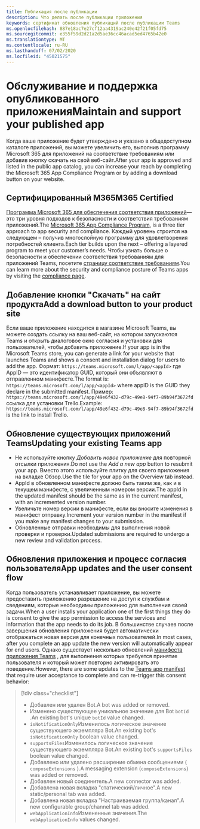```yaml
---
title: Публикация после публикации
description: Что делать после публикации приложения
keywords: сертификат обновления публикаций после публикации Teams
ms.openlocfilehash: 887e18ac7e27cf12aa4319ac240e42f21f05fd75
ms.sourcegitcommit: e355f59d2d21a2d5ae36cc46acad5ed4765b42e0
ms.translationtype: MT
ms.contentlocale: ru-RU
ms.lasthandoff: 07/02/2020
ms.locfileid: "45021575"
---
```

# <a name="maintain-and-support-your-published-app"></a><span data-ttu-id="ca974-104">Обслуживание и поддержка опубликованного приложения</span><span class="sxs-lookup"><span data-stu-id="ca974-104">Maintain and support your published app</span></span> 

<span data-ttu-id="ca974-105">Когда ваше приложение будет утверждено и указано в общедоступном каталоге приложений, вы можете увеличить его, выполнив программу Microsoft 365 для приложений на соответствие требованиям или добавив кнопку скачать на свой веб-сайт.</span><span class="sxs-lookup"><span data-stu-id="ca974-105">After your app is approved and listed in the public app catalog, you can increase your reach by completing the Microsoft 365 App Compliance Program or by adding a download button on your website.</span></span>

## <a name="m365-certified"></a><span data-ttu-id="ca974-106">Сертифицированный M365</span><span class="sxs-lookup"><span data-stu-id="ca974-106">M365 Certified</span></span>

<span data-ttu-id="ca974-107">[Программа Microsoft 365 для обеспечения соответствия приложений](./application-certification.md)— это три уровня подходов к безопасности и соответствия требованиям приложений.</span><span class="sxs-lookup"><span data-stu-id="ca974-107">The [Microsoft 365 App Compliance Program](./application-certification.md), is a three tier approach to app security and compliance.</span></span> <span data-ttu-id="ca974-108">Каждый уровень строится на следующем – получив многослойную программу для удовлетворения потребностей клиента.</span><span class="sxs-lookup"><span data-stu-id="ca974-108">Each tier builds upon the next – offering a layered program to meet your customer’s needs.</span></span> <span data-ttu-id="ca974-109">Чтобы узнать больше о безопасности и обеспечении соответствия требованиям для приложений Teams, посетите [страницу соответствие требованиям](https://docs.microsoft.com/microsoft-365-app-certification/teams/teams-apps).</span><span class="sxs-lookup"><span data-stu-id="ca974-109">You can learn more about the security and compliance posture of Teams apps by visiting the [compliance page](https://docs.microsoft.com/microsoft-365-app-certification/teams/teams-apps).</span></span>

## <a name="add-a-download-button-to-your-product-site"></a><span data-ttu-id="ca974-110">Добавление кнопки "Скачать" на сайт продукта</span><span class="sxs-lookup"><span data-stu-id="ca974-110">Add a download button to your product site</span></span>

<span data-ttu-id="ca974-111">Если ваше приложение находится в магазине Microsoft Teams, вы можете создать ссылку на ваш веб-сайт, на котором запускаются Teams и открыть диалоговое окно согласия и установки для пользователей, чтобы добавить приложение.</span><span class="sxs-lookup"><span data-stu-id="ca974-111">If your app is in the Microsoft Teams store, you can generate a link for your website that launches Teams and shows a consent and installation dialog for users to add the app.</span></span>
<span data-ttu-id="ca974-112">Формат: `https://teams.microsoft.com/l/app/<appId>` где AppID — это идентификатор GUID, который они объявляют в отправленном манифесте.</span><span class="sxs-lookup"><span data-stu-id="ca974-112">The format is:  `https://teams.microsoft.com/l/app/<appId>` where appID is the GUID they declare in the submitted manifest.</span></span>
<span data-ttu-id="ca974-113">Пример: `https://teams.microsoft.com/l/app/49e6f432-d79c-49e8-94f7-89b94f3672fd` ссылка для установки Trello.</span><span class="sxs-lookup"><span data-stu-id="ca974-113">Example: `https://teams.microsoft.com/l/app/49e6f432-d79c-49e8-94f7-89b94f3672fd` is the link to install Trello.</span></span>

## <a name="updating-your-existing-teams-app"></a><span data-ttu-id="ca974-114">Обновление существующих приложений Teams</span><span class="sxs-lookup"><span data-stu-id="ca974-114">Updating your existing Teams app</span></span>

* <span data-ttu-id="ca974-115">Не используйте кнопку *Добавить новое приложение* для повторной отсылки приложения.</span><span class="sxs-lookup"><span data-stu-id="ca974-115">Do not use the *Add a new app* button to resubmit your app.</span></span> <span data-ttu-id="ca974-116">Вместо этого используйте плитку для своего приложения на вкладке Обзор.</span><span class="sxs-lookup"><span data-stu-id="ca974-116">Use the tile for your app on the Overview tab instead.</span></span>
* <span data-ttu-id="ca974-117">AppId в обновленном манифесте должно быть таким же, как и в текущем манифесте, с увеличенным номером версии.</span><span class="sxs-lookup"><span data-stu-id="ca974-117">The appId in the updated manifest should be the same as in the current manifest, with an incremented version number.</span></span>
* <span data-ttu-id="ca974-118">Увеличьте номер версии в манифесте, если вы вносите изменения в манифест отправку.</span><span class="sxs-lookup"><span data-stu-id="ca974-118">Increment your version number in the manifest if you make any manifest changes to your submission.</span></span>
* <span data-ttu-id="ca974-119">Обновленные отправки необходимы для выполнения новой проверки и проверки.</span><span class="sxs-lookup"><span data-stu-id="ca974-119">Updated submissions are required to undergo a new review and validation process.</span></span>

## <a name="app-updates-and-the-user-consent-flow"></a><span data-ttu-id="ca974-120">Обновления приложения и процесс согласия пользователя</span><span class="sxs-lookup"><span data-stu-id="ca974-120">App updates and the user consent flow</span></span>

<span data-ttu-id="ca974-121">Когда пользователь устанавливает приложение, вы можете предоставить приложению разрешение на доступ к службам и сведениям, которые необходимы приложению для выполнения своей задачи.</span><span class="sxs-lookup"><span data-stu-id="ca974-121">When a user installs your application one of the first things they do is consent to give the app permission to access the services and information that the app needs to do its job.</span></span> <span data-ttu-id="ca974-122">В большинстве случаев после завершения обновления приложения будет автоматически отображаться новая версия для конечных пользователей.</span><span class="sxs-lookup"><span data-stu-id="ca974-122">In most cases, after you complete an app update the new version will automatically appear for end users.</span></span> <span data-ttu-id="ca974-123">Однако существует несколько обновлений [манифеста приложения Teams](../../../../resources/schema/manifest-schema.md) , для выполнения которых требуется принятие пользователя и который может повторно активировать это поведение.</span><span class="sxs-lookup"><span data-stu-id="ca974-123">However, there are some updates to the [Teams app manifest](../../../../resources/schema/manifest-schema.md) that require user acceptance to complete and can re-trigger this consent behavior:</span></span>

 >[!div class="checklist"]
>
> * <span data-ttu-id="ca974-124">Добавлен или удален Bot.</span><span class="sxs-lookup"><span data-stu-id="ca974-124">A bot was added or removed.</span></span>
> * <span data-ttu-id="ca974-125">Изменено существующее уникальное значение для Bot `botId` .</span><span class="sxs-lookup"><span data-stu-id="ca974-125">An existing bot's unique `botId` value changed.</span></span>
> * <span data-ttu-id="ca974-126">`isNotificationOnly`Изменилось логическое значение существующего экземпляра Bot.</span><span class="sxs-lookup"><span data-stu-id="ca974-126">An existing bot's `isNotificationOnly` boolean value changed.</span></span>
> * <span data-ttu-id="ca974-127">`supportsFiles`Изменилось логическое значение существующего экземпляра Bot.</span><span class="sxs-lookup"><span data-stu-id="ca974-127">An existing bot's `supportsFiles` boolean value changed.</span></span>
> * <span data-ttu-id="ca974-128">Добавлено или удалено расширение обмена сообщениями ( `composeExtensions` ).</span><span class="sxs-lookup"><span data-stu-id="ca974-128">A messaging extension (`composeExtensions`) was added or removed.</span></span>
> * <span data-ttu-id="ca974-129">Добавлен новый соединитель.</span><span class="sxs-lookup"><span data-stu-id="ca974-129">A new connector was added.</span></span>
> * <span data-ttu-id="ca974-130">Добавлена новая вкладка "статический/личное".</span><span class="sxs-lookup"><span data-stu-id="ca974-130">A new static/personal tab was added.</span></span>
> * <span data-ttu-id="ca974-131">Добавлена новая вкладка "Настраиваемая группа/канал".</span><span class="sxs-lookup"><span data-stu-id="ca974-131">A new configurable group/channel tab was added.</span></span>
> * <span data-ttu-id="ca974-132">`webApplicationInfo`Измененные значения.</span><span class="sxs-lookup"><span data-stu-id="ca974-132">The `webApplicationInfo` values changed.</span></span>
>
